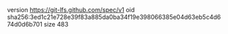 version https://git-lfs.github.com/spec/v1
oid sha256:3ed1c21e728e39f83a885da0ba34f19e398066385e04d63eb5c4d674d0d6b701
size 483

